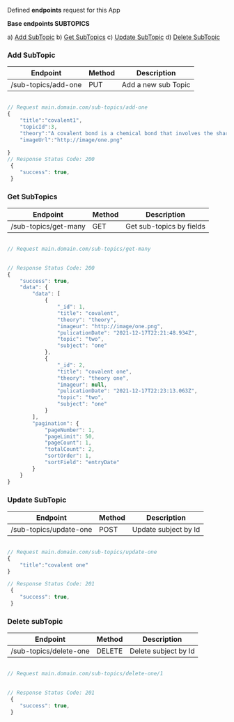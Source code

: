 Defined **endpoints** request for this App

 
**Base endpoints SUBTOPICS**

 
  a) [Add SubTopic](#Add-SubTopic)
  b) [Get SubTopics](#Get-SubTopics)
  c) [Update SubTopic](#Update-SubTopic)
  d) [Delete SubTopic](#Delete-SubTopic)


 
### Add SubTopic

| Endpoint                | Method | Description             |
| ----------------------- | ------ | ----------------------- |
| /sub-topics/add-one | PUT   | Add a new sub Topic |

```javascript

// Request main.domain.com/sub-topics/add-one
{
    "title":"covalent1",
    "topicId":3,
    "theory":"A covalent bond is a chemical bond that involves the sharing of electron pairs between atoms.",
    "imageUrl":"http://image/one.png"
     
}
// Response Status Code: 200
 {
    "success": true,
 }

```

### Get SubTopics

| Endpoint                | Method | Description             |
| ----------------------- | ------ | ----------------------- |
| /sub-topics/get-many | GET   | Get sub-topics by fields |

```javascript

// Request main.domain.com/sub-topics/get-many
 

// Response Status Code: 200
{
    "success": true,
    "data": {
        "data": [
            {
                "_id": 1,
                "title": "covalent",
                "theory": "theory",
                "imageur": "http://image/one.png",
                "pulicationDate": "2021-12-17T22:21:48.934Z",
                "topic": "two",
                "subject": "one"
            },
            {
                "_id": 2,
                "title": "covalent one",
                "theory": "theory one",
                "imageur": null,
                "pulicationDate": "2021-12-17T22:23:13.063Z",
                "topic": "two",
                "subject": "one"
            }
        ],
        "pagination": {
            "pageNumber": 1,
            "pageLimit": 50,
            "pageCount": 1,
            "totalCount": 2,
            "sortOrder": 1,
            "sortField": "entryDate"
        }
    }
}

```


### Update SubTopic

| Endpoint                | Method | Description             |
| ----------------------- | ------ | ----------------------- |
| /sub-topics/update-one | POST   | Update subject by Id |

```javascript

// Request main.domain.com/sub-topics/update-one
{
    "title":"covalent one"  
}

// Response Status Code: 201
 {
    "success": true,
 }

```


### Delete subTopic

| Endpoint                | Method | Description             |
| ----------------------- | ------ | ----------------------- |
| /sub-topics/delete-one | DELETE   | Delete subject by Id |

```javascript

// Request main.domain.com/sub-topics/delete-one/1
 

// Response Status Code: 201
 {
    "success": true,
 }

```